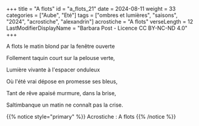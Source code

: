 +++
title = "A flots"
id = "a_flots_21"
date = 2024-08-11
weight = 33
categories = ["Aube", "Eté"]
tags = ["ombres et lumières", "saisons", "2024", "acrostiche", "alexandrin"]
acrostiche = "A flots"
verseLength = 12
LastModifierDisplayName = "Barbara Post - Licence CC BY-NC-ND 4.0"
+++

A flots le matin blond par la fenêtre ouverte

Follement taquin court sur la pelouse verte,

Lumière vivante à l'espacer onduleux

Où l'été vrai dépose en promesse ses bleus,

Tant de rêve apaisé murmure, dans la brise,

Saltimbanque un matin ne connaît pas la crise.

{{% notice style="primary" %}}
Acrostiche : A flots
{{% /notice %}}
